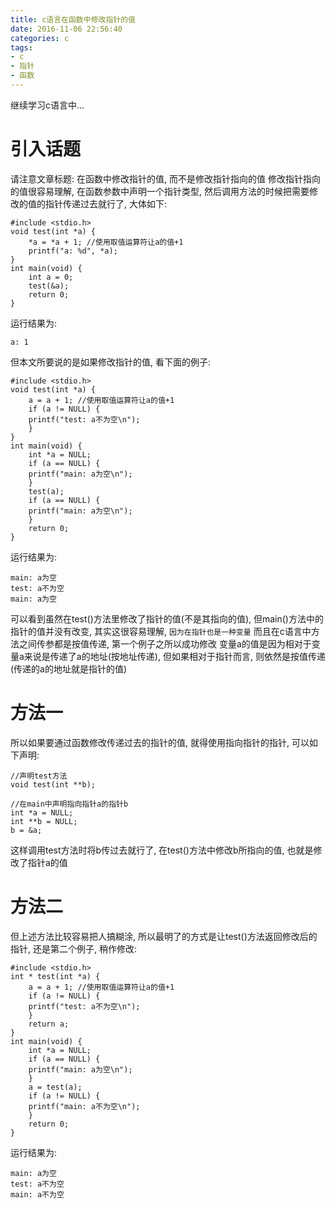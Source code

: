 ```yaml
---
title: c语言在函数中修改指针的值
date: 2016-11-06 22:56:40
categories: c
tags:
- c
- 指针
- 函数
---
```


继续学习c语言中...

# 引入话题
请注意文章标题: 在函数中修改指针的值, 而不是修改指针指向的值
修改指针指向的值很容易理解, 在函数参数中声明一个指针类型,
然后调用方法的时候把需要修改的值的指针传递过去就行了, 大体如下:
```
#include <stdio.h>
void test(int *a) {
    *a = *a + 1; //使用取值运算符让a的值+1
    printf("a: %d", *a);
}
int main(void) {
    int a = 0;
    test(&a);
    return 0;
}
```
运行结果为:
```
a: 1
```

但本文所要说的是如果修改指针的值, 看下面的例子:
```
#include <stdio.h>
void test(int *a) {
    a = a + 1; //使用取值运算符让a的值+1
    if (a != NULL) {
	printf("test: a不为空\n");
    }
}
int main(void) {
    int *a = NULL;
    if (a == NULL) {
	printf("main: a为空\n");
    }
    test(a);
    if (a == NULL) {
	printf("main: a为空\n");
    }
    return 0;
}
```
运行结果为:
```
main: a为空
test: a不为空
main: a为空
```
可以看到虽然在test()方法里修改了指针的值(不是其指向的值), 
但main()方法中的指针的值并没有改变, 其实这很容易理解, 
`因为在指针也是一种变量`
而且在c语言中方法之间传参都是按值传递, 第一个例子之所以成功修改
变量a的值是因为相对于变量a来说是传递了a的地址(按地址传递), 
但如果相对于指针而言, 则依然是按值传递(传递的a的地址就是指针的值)

# 方法一
所以如果要通过函数修改传递过去的指针的值, 就得使用指向指针的指针, 
可以如下声明:
```
//声明test方法
void test(int **b);

//在main中声明指向指针a的指针b
int *a = NULL;
int **b = NULL;
b = &a;
```
这样调用test方法时将b传过去就行了, 在test()方法中修改b所指向的值,
也就是修改了指针a的值

# 方法二
但上述方法比较容易把人搞糊涂, 所以最明了的方式是让test()方法返回修改后的指针,
还是第二个例子, 稍作修改:
```
#include <stdio.h>
int * test(int *a) {
    a = a + 1; //使用取值运算符让a的值+1
    if (a != NULL) {
	printf("test: a不为空\n");
    }
    return a;
}
int main(void) {
    int *a = NULL;
    if (a == NULL) {
	printf("main: a为空\n");
    }
    a = test(a);
    if (a != NULL) {
	printf("main: a不为空\n");
    }
    return 0;
}
```
运行结果为:
```
main: a为空
test: a不为空
main: a不为空
```

